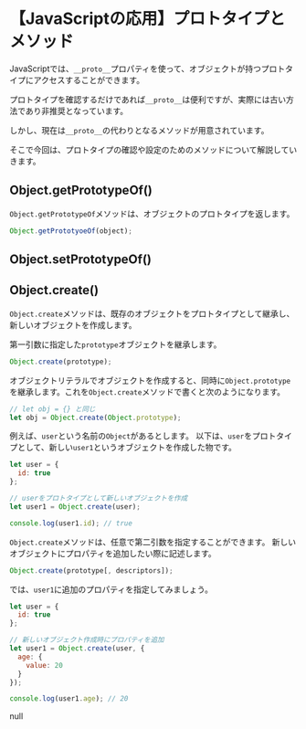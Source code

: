 # 【JavaScriptの応用】プロトタイプとメソッド

JavaScriptでは、```__proto__```プロパティを使って、オブジェクトが持つプロトタイプにアクセスすることができます。

プロトタイプを確認するだけであれば```__proto__```は便利ですが、実際には古い方法であり非推奨となっています。

しかし、現在は```__proto__```の代わりとなるメソッドが用意されています。

そこで今回は、プロトタイプの確認や設定のためのメソッドについて解説していきます。

## Object.getPrototypeOf()
```Object.getPrototypeOf```メソッドは、オブジェクトのプロトタイプを返します。
```javascript
Object.getPrototyoeOf(object);
 ```

## Object.setPrototypeOf()

## Object.create()
```Object.create```メソッドは、既存のオブジェクトをプロトタイプとして継承し、新しいオブジェクトを作成します。

第一引数に指定した```prototype```オブジェクトを継承します。
```javascript
Object.create(prototype);
 ```

オブジェクトリテラルでオブジェクトを作成すると、同時に```Object.prototype```を継承します。これを```Object.create```メソッドで書くと次のようになります。
```javascript
// let obj = {} と同じ
let obj = Object.create(Object.prototype);
```

例えば、```user```という名前の```Object```があるとします。
以下は、```user```をプロトタイプとして、新しい```user1```というオブジェクトを作成した物です。
```javascript
let user = {
  id: true
};

// userをプロトタイプとして新しいオブジェクトを作成
let user1 = Object.create(user);

console.log(user1.id); // true
 ```

```Object.create```メソッドは、任意で第二引数を指定することができます。
新しいオブジェクトにプロパティを追加したい際に記述します。
```javascript
Object.create(prototype[, descriptors]);
```

では、```user1```に追加のプロパティを指定してみましょう。
```javascript
let user = {
  id: true
};

// 新しいオブジェクト作成時にプロパティを追加
let user1 = Object.create(user, {
  age: {
    value: 20
  }
});

console.log(user1.age); // 20
 ```


null